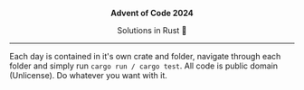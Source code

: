 <p align="center"><b>Advent of Code 2024	</b></p>
<p align="center">Solutions in Rust 🦀</p>

---

Each day is contained in it's own crate and folder, navigate through each folder and simply run `cargo run / cargo test`.
All code is public domain (Unlicense). Do whatever you want with it. 

